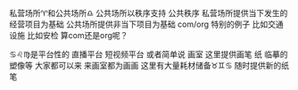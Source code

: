私营场所♈︎和公共场所♎︎
公共场所以秩序支持 公共秩序
私营场所提供当下发生的经营项目为基础
公共场所提供非当下项目为基础
com/org
特别的例子 比如交通设施 比如安检 算com还是org呢？

♋︎♌︎♍︎是平台性的 直播平台 短视频平台
或者简单说 画室
这里提供画笔 纸 临摹的塑像等
大家都可以来 来画室都为画画
这里有大量耗材储备♉︎♊︎♋︎ 随时提供新的纸笔
